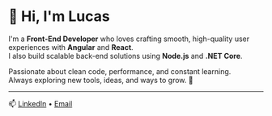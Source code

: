 # 👋 Hi, I'm Lucas

I'm a **Front-End Developer** who loves crafting smooth, high-quality user experiences with **Angular** and **React**.  
I also build scalable back-end solutions using **Node.js** and **.NET Core**.  

Passionate about clean code, performance, and constant learning.  
Always exploring new tools, ideas, and ways to grow. 🚀  

---

📫 [LinkedIn](https://www.linkedin.com/in/lucas-silva-porto-826240209/) • [Email](mailto:lucassporto.contato@gmail.com)

